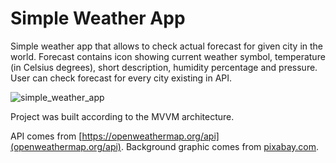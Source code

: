 # Simple Weather App

Simple weather app that allows to check actual forecast for given city in the world. Forecast contains icon showing current weather symbol, temperature (in Celsius degrees), short description, humidity percentage and pressure. User can check forecast for every city existing in API.

![simple_weather_app](https://user-images.githubusercontent.com/56269299/112500007-49e8e300-8d88-11eb-9f7d-10089cac3144.png)

Project was built according to the MVVM architecture. 

API comes from [https://openweathermap.org/api](openweathermap.org/api). Background graphic comes from [pixabay.com](https://pixabay.com).
